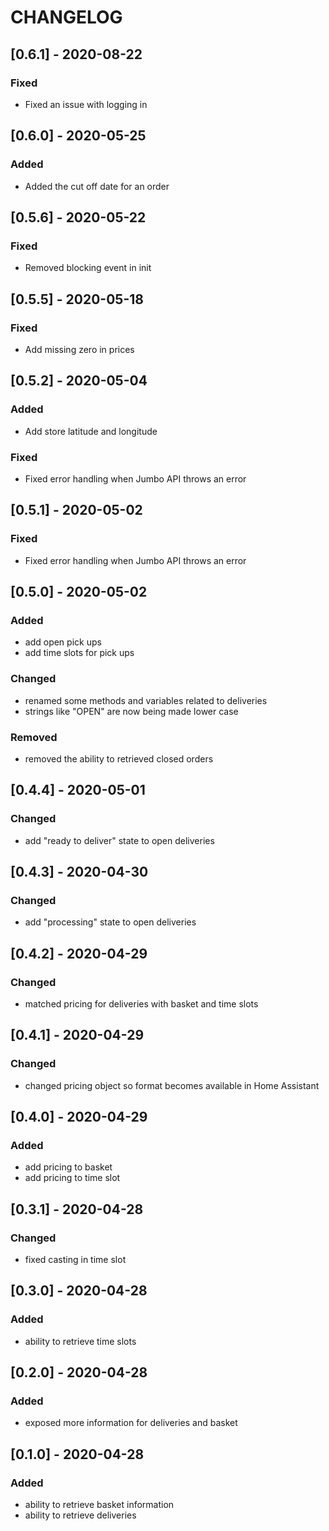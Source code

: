 # CHANGELOG

## [0.6.1] - 2020-08-22
### Fixed
  - Fixed an issue with logging in

## [0.6.0] - 2020-05-25
### Added
  - Added the cut off date for an order

## [0.5.6] - 2020-05-22
### Fixed
  - Removed blocking event in init

## [0.5.5] - 2020-05-18
### Fixed
  - Add missing zero in prices

## [0.5.2] - 2020-05-04
### Added
  - Add store latitude and longitude
  
### Fixed
  - Fixed error handling when Jumbo API throws an error

## [0.5.1] - 2020-05-02
### Fixed
  - Fixed error handling when Jumbo API throws an error


## [0.5.0] - 2020-05-02
### Added
  - add open pick ups
  - add time slots for pick ups
 
### Changed
  - renamed some methods and variables related to deliveries
  - strings like "OPEN" are now being made lower case
  
### Removed
  - removed the ability to retrieved closed orders

## [0.4.4] - 2020-05-01
### Changed
  - add "ready to deliver" state to open deliveries

## [0.4.3] - 2020-04-30
### Changed
  - add "processing" state to open deliveries
  
## [0.4.2] - 2020-04-29
### Changed
  - matched pricing for deliveries with basket and time slots

## [0.4.1] - 2020-04-29
### Changed
  - changed pricing object so format becomes available in Home Assistant

## [0.4.0] - 2020-04-29
### Added
  - add pricing to basket
  - add pricing to time slot
 
## [0.3.1] - 2020-04-28
### Changed
  - fixed casting in time slot
 
## [0.3.0] - 2020-04-28
### Added
  - ability to retrieve time slots
  
## [0.2.0] - 2020-04-28
### Added
  - exposed more information for deliveries and basket

## [0.1.0] - 2020-04-28
### Added
  - ability to retrieve basket information
  - ability to retrieve deliveries